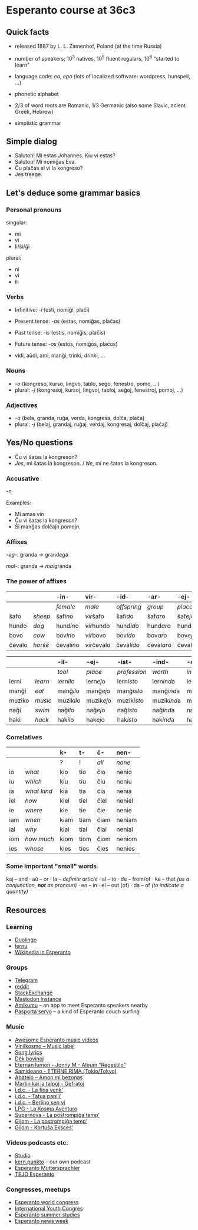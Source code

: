 # Esperanto course at 36c3

## Quick facts

* released 1887 by L. L. Zamenhof, Poland (at the time Russia)
* number of speakers; $10^3$ natives, $10^5$ fluent regulars, $10^6$ "started to
  learn"
* language code: *eo*, *epo* (lots of localized software: wordpress, hunspell,
  ...)

* phonetic alphabet
* 2/3 of word roots are Romanic, 1/3 Germanic (also some Slavic, acient Greek, Hebrew)
* simplistic grammar

## Simple dialog

* Saluton! Mi estas Johannes. Kiu vi estas?
* Saluton! Mi nomiĝas Eva.
* Ĉu plaĉas al vi la kongreso?
* Jes treege.


## Let's deduce some grammar basics

### Personal pronouns
singular:
* mi
* vi
* li/ŝi/ĝi

plural:
* ni
* vi
* ili

### Verbs

* Infinitive: *-i* (esti, nomiĝi, plaĉi)
* Present tense: *-as* (estas, nomiĝas, plaĉas)
* Past tense: *-is* (estis, nomiĝis, plaĉis)
* Future tense: *-os* (estos, nomiĝos, plaĉos)

* vidi, aŭdi, ami, manĝi, trinki, drinki, ...

### Nouns

* *-o* (kongreso, kurso, lingvo, tablo, seĝo, fenestro, pomo, ...)
* plural: *-j* (kongresoj, kursoj, lingvoj, tabloj, seĝoj, fenestroj, pomoj, ...)

### Adjectives

* *-a* (bela, granda, ruĝa, verda, kongresa, dolĉa, plaĉa)
* plural: *-j* (belaj, grandaj, ruĝaj, verdaj, kongresaj, dolĉaj, plaĉaj)

## Yes/No questions

* Ĉu vi ŝatas la kongreson?
* *Jes*, mi ŝatas la kongreson. / *Ne*, mi ne ŝatas la kongreson.

### Accusative

*-n*

Examples:

* Mi amas vi*n*
* Ĉu vi ŝatas la kongreso*n*?
* Ŝi manĝas dolĉaj*n* pomoj*n*.


### Affixes

*-eg-*: granda → grand*eg*a

*mal-*: granda → *mal*granda


### The power of affixes

|        |         | -in-       | vir-        | -id-       | -ar-       | -ej-       | -ist-       |
|:-------|:--------|:-----------|:------------|:-----------|:-----------|:-----------|:------------|
|        |         | *female*   | *male*      | *offspring*| *group*    | *place*    | *profession*|
| ŝafo   | *sheep* | ŝaf*in*o   | *vir*ŝafo   | ŝaf*id*o   | ŝaf*ar*o   | ŝaf*ej*o   | ŝaf*ist*o   |
| hundo  | *dog*   | hund*in*o  | *vir*hundo  | hund*id*o  | hund*ar*o  | hund*ej*o  | hund*ist*o  |
| bovo   | *cow*   | bov*in*o   | *vir*bovo   | bov*id*o   | bov*ar*o   | bov*ej*o   | bov*ist*o   |
| ĉevalo | *horse* | ĉeval*in*o | *vir*ĉevalo | ĉeval*id*o | ĉeval*ar*o | ĉeval*ej*o | ĉeval*ist*o |


|        |         | -il-       | -ej-       | -ist-       | -ind-       | -em-       | -il-ar-      | -em-ul-      |
|:-------|:--------|:-----------|:-----------|:------------|:------------|:-----------|:-------------|:-------------|
|        |         | *tool*     | *place*    | *profession*| *worth*     | *inclined* |              |              |
| lerni  | *learn* | lern*il*o  | lern*ej*o  | lern*ist*o  | lern*ind*a  | lern*em*a  | lern*ilar*o  | lern*emul*o  |
| manĝi  | *eat*   | manĝ*il*o  | manĝ*ej*o  | manĝ*ist*o  | manĝ*ind*a  | manĝ*em*a  | manĝ*ilar*o  | manĝ*emul*o  |
| muziko | *music* | muzik*il*o | muzik*ej*o | muzik*ist*o | muzik*ind*a | muzik*em*a | muzik*ilar*o | muzik*emul*o |
| naĝi   | *swim*  | naĝ*il*o   | naĝ*ej*o   | naĝ*ist*o   | naĝ*ind*a   | naĝ*em*a   | naĝ*ilar*o   | naĝ*emul*o   |
| haki   | *hack*  | hak*il*o   | hak*ej*o   | hak*ist*o   | hak*ind*a   | hak*em*a   | hak*ilar*o   | hak*emul*o   |


### Correlatives

|     |             | k-   | t-   | ĉ-    | nen-   |
|:----|:------------|:-----|:-----|:------|:-------|
|     |             | ?    | !    | *all* | *none* |
| io  | *what*      | kio  | tio  | ĉio   | nenio  |
| iu  | *which*     | kiu  | tiu  | ĉiu   | neniu  |
| ia  | *what kind* | kia  | tia  | ĉia   | nenia  |
| iel | *how*       | kiel | tiel | ĉiel  | neniel |
| ie  | *where*     | kie  | tie  | ĉie   | nenie  |
| iam | *when*      | kiam | tiam | ĉiam  | neniam |
| ial | *why*       | kial | tial | ĉial  | nenial |
| iom | *how much*  | kiom | tiom | ĉiom  | neniom |
| ies | *whose*     | kies | ties | ĉies  | nenies |


### Some important "small" words

kaj – and · aŭ – or · la – *definite article* · al – to · de – from/of · ke – that *(as a
conjunction, **not** as pronoun)* · en – in · el – out (of) · da – of *(to
indicate a quantity)*

## Resources

### Learning

* [Duolingo](https://www.duolingo.com/course/eo/en)
* [lernu](https://lernu.net)
* [Wikipedia in Esperanto](https://eo.wikipedia.org)

### Groups

* [Telegram](https://telegramo.org)
* [reddit](https://reddit.com/r/esperanto)
* [StackExchange](https://esperanto.stackexchange.com)
* [Mastodon instance](https://esperanto.masto.host)
* [Amikumu](https://amikumu.com) – an app to meet Esperanto speakers nearby
* [Pasporta servo](https://pasportaservo.org) – a kind of Esperanto couch surfing

### Music

* [Awesome Esperanto music videos](https://www.youtube.com/playlist?list=PLLg4HNcQo8zx3IMEXcrnRCkEhyXWDDf37)
* [Vinilkosmo – Music label](https://www.vinilkosmo-mp3.com/en/)
* [Song lyrics](http://kantaro.ikso.net/)
* [Dek bovinoj](https://www.youtube.com/watch?v=gh9w7QpyQtY)
* [Eternan lumon - Jonny M - Album "Regestilo"](https://www.youtube.com/watch?v=8J9jz9VpUsI)
* [Samideano - ETERNE RIMA (Tokio/Tokyo)](https://www.youtube.com/watch?v=PrHU_lICydA)
* [Abatejo – Amon mi bezonas](https://www.youtube.com/watch?v=dA-WdEcMacw)
* [Martin kaj la talpoj - Gefratoj](https://www.youtube.com/watch?v=EeXMv_94A_U)
* [i.d.c. - La fina venk'](https://www.youtube.com/watch?v=qJUYODkEr-o)
* [i.d.c. - Tatua papili'](https://www.youtube.com/watch?v=CXMbOKc93wY)
* [i.d.c. – Berlino sen vi](https://www.youtube.com/watch?v=530Y4a6jomI)
* [LPG - La Kosma Aventuro](https://www.youtube.com/watch?v=fGPlcWsfZgs)
* [Supernova - La postrompiĝa temp'](https://www.youtube.com/watch?v=PWeqykF7A_U)
* [Gijom - La postrompiĝa temp'](https://www.youtube.com/watch?v=-XiqpAjPd8A)
* [Gijom - Kortuŝa Eksces'](https://www.youtube.com/watch?v=WencRDLDJVY)


### Videos podcasts etc.

* [Studio](http://novajhoj.weebly.com/)
* [kern.punkto](https://kern.punkto.info) – our own podcast
* [Esperanto Muttersprachler](https://www.youtube.com/watch?v=UzDS2WyemBI)
* [TEJO Esperanto](https://www.youtube.com/channel/UC1cW8y4NncmbRr6zD5IO8xw/videos)


### Congresses, meetups

* [Esperanto world
  congress](https://en.wikipedia.org/wiki/World_Esperanto_Congress)
* [International Youth
  Congres](https://en.wikipedia.org/wiki/International_Youth_Congress)
* [Esperanto summer studies](https://ses.ikso.net)
* [Esperanto news week](http://jes.pej.pl)
